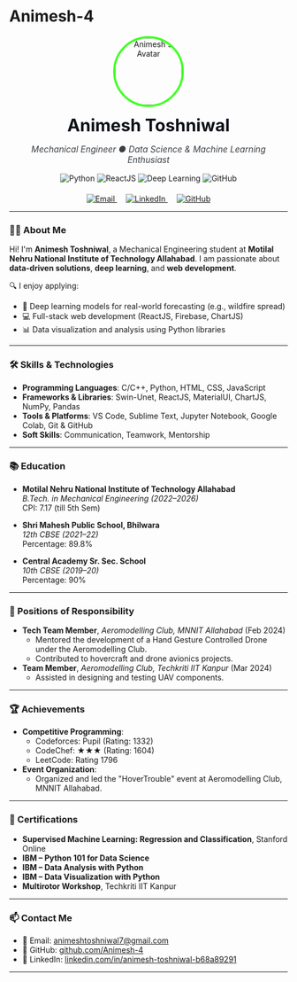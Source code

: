 # Animesh-4

<p align="center">
  <a href="https://github.com/Animesh-4" style="text-decoration: none;">
    <img src="https://avatars.githubusercontent.com/Animesh-4" alt="Animesh's Avatar" width="120" style="border-radius: 50%; border: 4px solid #41FF25;" />
  </a>
</p>

<h1 align="center" style="margin-top: 10px; font-size: 2.2em; color: #0D1117;">Animesh Toshniwal</h1>
<p align="center" style="font-size: 1.1em; color: #3A3F44; margin-top: -5px;">
  <em>Mechanical Engineer ● Data Science & Machine Learning Enthusiast</em>
</p>

<p align="center" style="margin-top: 15px;">
  <img src="https://img.shields.io/badge/Python-3776AB?style=flat-square&logo=python&logoColor=white" alt="Python" />
  <img src="https://img.shields.io/badge/ReactJS-61DAFB?style=flat-square&logo=react&logoColor=white" alt="ReactJS" />
  <img src="https://img.shields.io/badge/Deep_Learning-FF6F61?style=flat-square" alt="Deep Learning" />
  <img src="https://img.shields.io/badge/GitHub-181717?style=flat-square&logo=github&logoColor=white" alt="GitHub" />
</p>

<p align="center" style="margin-top: 20px;">
  <a href="mailto:animeshtoshniwal7@gmail.com" style="margin: 0 8px;">
    <img src="https://img.shields.io/badge/✉️_Email-D14836?style=flat-square&logo=gmail&logoColor=white" alt="Email" />
  </a>
  <a href="https://www.linkedin.com/in/animesh-toshniwal-b68a89291/" style="margin: 0 8px;">
    <img src="https://img.shields.io/badge/🔗_LinkedIn-0077B5?style=flat-square&logo=linkedin&logoColor=white" alt="LinkedIn" />
  </a>
  <a href="https://github.com/Animesh-4" style="margin: 0 8px;">
    <img src="https://img.shields.io/badge/💼_GitHub-181717?style=flat-square&logo=github&logoColor=white" alt="GitHub" />
  </a>
</p>



---

### 👨‍🎓 About Me

Hi! I'm **Animesh Toshniwal**, a Mechanical Engineering student at **Motilal Nehru National Institute of Technology Allahabad**. I am passionate about **data-driven solutions**, **deep learning**, and **web development**.

🔍 I enjoy applying:
- 🧠 Deep learning models for real-world forecasting (e.g., wildfire spread)
- 💻 Full-stack web development (ReactJS, Firebase, ChartJS)
- 📊 Data visualization and analysis using Python libraries

---

### 🛠️ Skills & Technologies

- **Programming Languages**: C/C++, Python, HTML, CSS, JavaScript  
- **Frameworks & Libraries**: Swin-Unet, ReactJS, MaterialUI, ChartJS, NumPy, Pandas  
- **Tools & Platforms**: VS Code, Sublime Text, Jupyter Notebook, Google Colab, Git & GitHub  
- **Soft Skills**: Communication, Teamwork, Mentorship  

---

### 📚 Education

- **Motilal Nehru National Institute of Technology Allahabad**  
  *B.Tech. in Mechanical Engineering (2022–2026)*  
  CPI: 7.17 (till 5th Sem)  

- **Shri Mahesh Public School, Bhilwara**  
  *12th CBSE (2021–22)*  
  Percentage: 89.8%  

- **Central Academy Sr. Sec. School**  
  *10th CBSE (2019–20)*  
  Percentage: 90%  

---

### 🎯 Positions of Responsibility

- **Tech Team Member**, *Aeromodelling Club, MNNIT Allahabad* (Feb 2024)
  - Mentored the development of a Hand Gesture Controlled Drone under the Aeromodelling Club.
  - Contributed to hovercraft and drone avionics projects.  
- **Team Member**, *Aeromodelling Club, Techkriti IIT Kanpur* (Mar 2024)  
  - Assisted in designing and testing UAV components.

---

### 🏆 Achievements

- **Competitive Programming**:  
  - Codeforces: Pupil (Rating: 1332)  
  - CodeChef: ★★★ (Rating: 1604)  
  - LeetCode: Rating 1796  
- **Event Organization**:  
  - Organized and led the "HoverTrouble" event at Aeromodelling Club, MNNIT Allahabad.  


---

### 📜 Certifications

- **Supervised Machine Learning: Regression and Classification**, Stanford Online  
- **IBM – Python 101 for Data Science**  
- **IBM – Data Analysis with Python**  
- **IBM – Data Visualization with Python**  
- **Multirotor Workshop**, Techkriti IIT Kanpur  

---

### 📫 Contact Me
 
- 📧 Email: [animeshtoshniwal7@gmail.com](mailto:animeshtoshniwal7@gmail.com)  
- 🔗 GitHub: [github.com/Animesh-4](https://github.com/Animesh-4)  
- 🔗 LinkedIn: [linkedin.com/in/animesh-toshniwal-b68a89291](https://www.linkedin.com/in/animesh-toshniwal-b68a89291/)  

---




